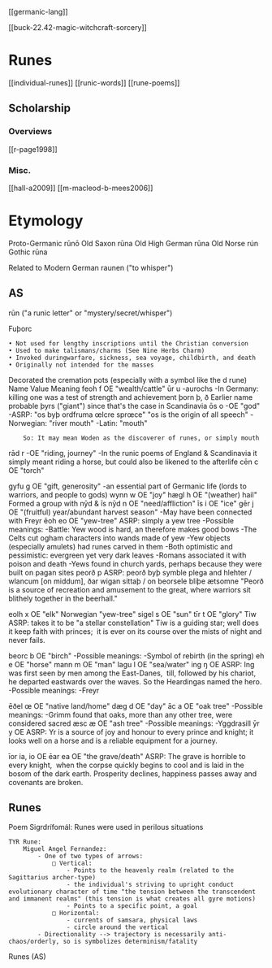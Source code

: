 [[germanic-lang]]

[[buck-22.42-magic-witchcraft-sorcery]]

# Runes

[[individual-runes]]
[[runic-words]]
[[rune-poems]]

## Scholarship
### Overviews
[[r-page1998]]
### Misc.
[[hall-a2009]]
[[m-macleod-b-mees2006]]

#  Etymology
Proto-Germanic   rūnō
Old Saxon              rūna
Old High German rūna
Old Norse              rún
Gothic                    rūna



Related to
Modern German raunen ("to whisper")



## AS
rūn ("a runic letter" or "mystery/secret/whisper")

Fuþorc

	• Not used for lengthy inscriptions until the Christian conversion
	• Used to make talismans/charms (See Nine Herbs Charm)
	• Invoked duringwarfare, sickness, sea voyage, childbirth, and death
	• Originally not intended for the masses
Decorated the cremation pots (especially with a symbol like the d rune)
Name	Value	Meaning
feoh	f	OE "wealth/cattle"
ūr	u	-aurochs 
		-In Germany: killing one was a test of strength and achievement
þorn	þ, ð	Earlier name probable þyrs ("giant") since that's the case in Scandinavia
ōs	o	-OE "god"
		-ASRP: 
		        "os byþ ordfruma œlcre sprœce"
		        "os is the origin of all speech"
		-Norwegian: "river mouth"
		-Latin: "mouth"
		
		So: It may mean Woden as the discoverer of runes, or simply mouth
rād	r	-OE "riding, journey"
		-In the runic poems of England & Scandinavia it simply meant riding a horse, 
		but could also be likened to the afterlife
cēn	c	OE "torch"
		
gyfu	g	OE "gift, generosity" 
		-an essential part of Germanic life (lords to warriors, and people to gods)
wynn	w	OE "joy"
hægl	h	OE "(weather) hail" 
		Formed a group with nȳd & īs
nȳd	n	OE "need/affliction"
īs	i	OE "ice"
gēr	j	OE "(fruitful) year/abundant harvest season"
		-May have been connected with Freyr
ēoh	eo	OE "yew-tree"
		ASRP: simply a yew tree
		-Possible meanings: 
		        -Battle: Yew wood is hard, an therefore makes good bows
		        -The Celts cut ogham characters into wands made of yew
		        -Yew objects (especially amulets) had runes carved in them
		        -Both optimistic and pessimistic: evergreen yet very dark leaves
		        -Romans associated it with poison and death
		        -Yews found in church yards, perhaps because they were built on pagan sites
peorð	p	ASRP:
		        peorð byþ symble plega and hlehter / wlancum [on middum], ðar wigan sittaþ / on beorsele bliþe ætsomne
		        "Peorð is a source of recreation and amusement to the great, where warriors sit blithely together in the beerhall."
		
eolh	x	OE "elk"
		Norwegian "yew-tree"
sigel	s	OE "sun"
tīr	t	OE "glory"
		Tiw
		ASRP: takes it to be "a stellar constellation"
		        Tiw is a guiding star; well does it keep faith with princes; 
		        it is ever on its course over the mists of night and never fails.
		
beorc	b	OE "birch"
		-Possible meanings:
		        -Symbol of rebirth (in the spring)
eh	e	OE "horse"
mann	m	OE "man"
lagu	l	OE "sea/water"
ing	ŋ	OE
		ASRP:
		        Ing was first seen by men among the East-Danes, 
		        till, followed by his chariot,
		        he departed eastwards over the waves.
		        So the Heardingas named the hero.
		-Possible meanings:
		        -Freyr
		        
ēðel	œ	OE "native land/home"
dæg	d	OE "day"
āc	a	OE "oak tree"
		-Possible meanings:
		        -Grimm found that oaks, more than any other tree, were considered sacred
æsc	æ	OE "ash tree"
		-Possible meanings:
		        -Yggdrasill
ȳr	y	OE
		ASRP:
		        Yr is a source of joy and honour to every prince and knight;
		        it looks well on a horse and is a reliable equipment for a journey.
		        
īor	ia, io	OE
ēar	ea	OE "the grave/death"
		ASRP:
		        The grave is horrible to every knight, 
		        when the corpse quickly begins to cool
		        and is laid in the bosom of the dark earth.
		        Prosperity declines, happiness passes away
		        and covenants are broken.
		        

## Runes
Poem Sigrdrífomál:
	Runes were used in perilous situations
	
	
	
	TYR Rune:
		Miguel Angel Fernandez:
			- One of two types of arrows:
				□ Vertical: 
					- Points to the heavenly realm (related to the Sagittarius archer-type)
					- the individual's striving to upright conduct evolutionary character of time "the tension between the transcendent and immanent realms" (this tension is what creates all gyre motions)
					- Points to a specific point, a goal
				□ Horizontal:
					- currents of samsara, physical laws
					- circle around the vertical
			- Directionality --> trajectory is necessarily anti-chaos/orderly, so is symbolizes determinism/fatality
	
Runes (AS)